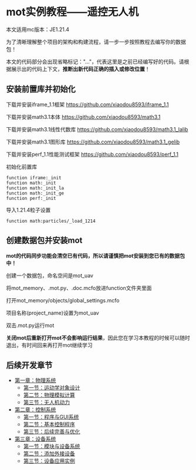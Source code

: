 # mot实例教程——遥控无人机

本文适用mc版本：JE1.21.4

为了清晰理解整个项目的架构和构建流程，请一步一步按照教程去编写你的数据包！

本文的代码部分会出现省略标记："..."，代表这里是之前已经编写好的代码。请根据展示出的代码上下文，**推断出新代码正确的插入或修改位置**！

## 安装前置库并初始化

下载并安装iframe_1.1框架
https://github.com/xiaodou8593/iframe_1.1

下载并安装math3.1本体
https://github.com/xiaodou8593/math3.1

下载并安装math3.1线性代数库
https://github.com/xiaodou8593/math3.1_lalib

下载并安装math3.1图形库
https://github.com/xiaodou8593/math3.1_gelib


下载并安装perf_1.1性能测试框架
https://github.com/xiaodou8593/perf_1.1

初始化前置库
```
function iframe:_init
function math:_init
function math:_init_la
function math:_init_ge
function perf:_init
```

导入1.21.4粒子设置
```
function math:particles/_load_1214
```

## 创建数据包并安装mot

**mot的代码同步功能会清空已有代码，所以请谨慎把mot安装到您已有的数据包中！**

创建一个数据包，命名空间是mot_uav

将mot_memory、.mot.py、.doc.mcfo放进function文件夹里面

打开mot_memory/objects/global_settings.mcfo

项目名称(project_name)设置为mot_uav

双击.mot.py运行mot

**关闭mot后重新打开mot不会影响运行结果**，因此您在学习本教程的时候可以随时退出，有时间回来再打开mot继续学习

## 后续开发章节

*   [第一章：物理系统](chapter1.md)
    *   [第一节：运动学对象设计](chapter1.md#第一节：运动学对象设计)
    *   [第二节：物理模拟计算](chapter1.md#第二节：物理模拟计算)
    *   [第三节：无人机动力](chapter1.md#第三节：无人机动力)
*   [第二章：控制系统](chapter2.md)
    *   [第一节：程序与GUI系统](chapter2.md#第一节：程序与GUI系统)
    *   [第二节：基本控制程序](chapter2.md#第二节：基本控制程序)
    *   [第三节：后续完善与优化](chapter2.md#第三节：后续完善与优化)
*   [第三章：设备系统](chapter3.md)
    *   [第一节：模块与设备系统](chapter3.md#第一节：模块与设备系统)
    *   [第二节：添加外接设备](chapter3.md#第二节：添加外接设备)
    *   [第三节：设备应用实例](chapter3.md#第三节：设备应用实例)